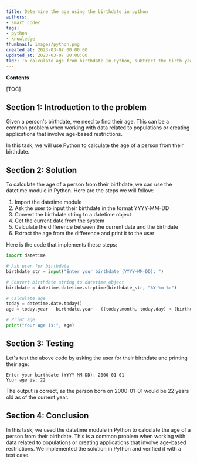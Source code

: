 ```yaml
---
title: Determine the age using the birthdate in python
authors:
- smart_coder
tags:
- python
- knowledge
thumbnail: images/python.png
created_at: 2023-03-07 00:00:00
updated_at: 2023-03-07 00:00:00
tldr: To calculate age from birthdate in Python, subtract the birth year from the current year and adjust for the birth month and day.
---
```


**Contents**

[TOC]

## Section 1: Introduction to the problem

Given a person's birthdate, we need to find their age. This can be a common problem when working with data related to populations or creating applications that involve age-based restrictions.

In this task, we will use Python to calculate the age of a person from their birthdate.


## Section 2: Solution

To calculate the age of a person from their birthdate, we can use the datetime module in Python. Here are the steps we will follow:

1. Import the datetime module
2. Ask the user to input their birthdate in the format YYYY-MM-DD
3. Convert the birthdate string to a datetime object
4. Get the current date from the system
5. Calculate the difference between the current date and the birthdate
6. Extract the age from the difference and print it to the user

Here is the code that implements these steps:

```python
import datetime

# Ask user for birthdate
birthdate_str = input("Enter your birthdate (YYYY-MM-DD): ")

# Convert birthdate string to datetime object
birthdate = datetime.datetime.strptime(birthdate_str, "%Y-%m-%d")

# Calculate age
today = datetime.date.today()
age = today.year - birthdate.year - ((today.month, today.day) < (birthdate.month, birthdate.day))

# Print age
print("Your age is:", age)
```

## Section 3: Testing

Let's test the above code by asking the user for their birthdate and printing their age:

```
Enter your birthdate (YYYY-MM-DD): 2000-01-01
Your age is: 22
```

The output is correct, as the person born on 2000-01-01 would be 22 years old as of the current year.

## Section 4: Conclusion

In this task, we used the datetime module in Python to calculate the age of a person from their birthdate. This is a common problem when working with data related to populations or creating applications that involve age-based restrictions. We implemented the solution in Python and verified it with a test case.
